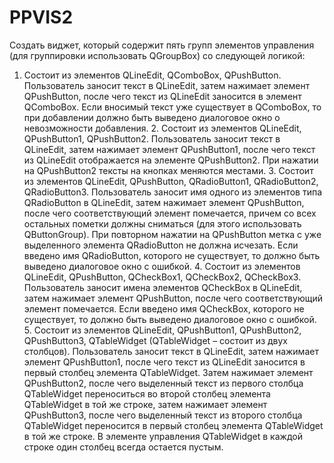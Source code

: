 # PPVIS2
Создать  виджет, который содержит пять групп элементов управления (для группировки использовать QGroupBox) со следующей логикой: 
1. Cостоит из элементов QLineEdit, QComboBox, QPushButton. 
Пользователь заносит текст  в  QLineEdit, затем нажимает элемент QPushButton, после чего текст из QLineEdit заносится  в элемент QComboBox. Если вносимый текст уже существует в QComboBox, то при добавлении должно быть выведено диалоговое окно о невозможности добавления. 2. Состоит из элементов QLineEdit, QPushButton1, QPushButton2. Пользователь заносит текст  в  QLineEdit, затем нажимает элемент QPushButton1,  после чего текст из QLineEdit отображается на элементе QPushButton2. При нажатии на QPushButton2 тексты на кнопках меняются местами. 3. Состоит из элементов QLineEdit, QPushButton, QRadioButton1, QRadioButton2, QRadioButton3. 
Пользователь заносит имя одного из элементов типа QRadioButton  в  QLineEdit, затем нажимает элемент QPushButton, после чего соответствующий элемент помечается, причем со всех остальных пометки должны сниматься (для этого использовать QButtonGroup). При повторном нажатии на QPushButton метка с уже выделенного элемента QRadioButton не должна исчезать. Если введено имя QRadioButton, которого не существует, то должно быть выведено диалоговое окно с ошибкой. 4. Состоит из элементов QLineEdit, QPushButton,  QCheckBox1,  QCheckBox2, QCheckBox3. Пользователь заносит имена элементов QCheckBox  в  QLineEdit, затем 
нажимает элемент QPushButton, после чего соответствующий элемент помечается. Если введено имя QCheckBox, которого не существует, то должно быть выведено диалоговое окно с ошибкой. 5. Состоит из элементов QLineEdit, QPushButton1, QPushButton2, QPushButton3, QTableWidget (QTableWidget – состоит из двух столбцов). Пользователь заносит текст в QLineEdit, затем нажимает элемент QPushButton1, после чего текст из QLineEdit заносится  в первый столбец элемента QTableWidget. Затем нажимает элемент QPushButton2, после чего выделенный текст из первого столбца QTableWidget переноситься во второй столбец элемента QTableWidget в той же строке, затем нажимает элемент QPushButton3, после чего выделенный текст из второго столбца QTableWidget переносится  в первый столбец элемента QTableWidget в той же строке. В элементе управления QTableWidget в каждой строке один столбец всегда остается пустым.
